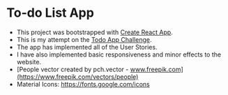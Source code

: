# To-do List App

* This project was bootstrapped with [Create React App](https://github.com/facebook/create-react-app).
* This is my attempt on the [Todo App Challenge](https://devchallenges.io/challenges/hH6PbOHBdPm6otzw2De5). 
* The app has implemented all of the User Stories.
* I have also implemented basic responsiveness and minor effects to the website.
* [People vector created by pch.vector - www.freepik.com](https://www.freepik.com/vectors/people)
* Material Icons: https://fonts.google.com/icons
